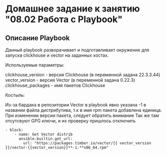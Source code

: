 # Домашнее задание к занятию "08.02 Работа с Playbook"

## Описание Playbook

Данный playbook разворачивает и подготавливает окружение для запуска clickhouse и vector на заданных хостах.

Используемые параметры:

clickhouse_version - версия Clickhouse (в переменной задана 22.3.3.44)
vector_version - версия Vector  (в переменной задана 0.22.3)
clickhouse_packages - имя пакетов Clickhouse

Костыль:  

 Из-за бардака в репозитории Vector в playbook явно указана -1 в названии файла дистрибутива, т.к в имя rpm пакета добавлена единица.
При изменении версии пакета, следует обратить внимание
Так же там отсутсвуют GPG ключи, и их проверку пришлось отключить

    - block:
        - name: Get Vector distrib
          ansible.builtin.get_url:
            url: "https://packages.timber.io/vector/{{ vector_version }}/vector-{{vector_version}}**-1.**x86_64.rpm"

